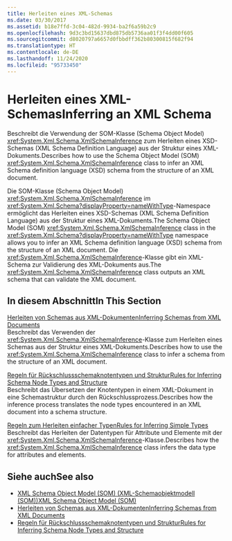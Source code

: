 ```yaml
---
title: Herleiten eines XML-Schemas
ms.date: 03/30/2017
ms.assetid: b18e7ffd-3c04-482d-9934-ba2f6a59b2c9
ms.openlocfilehash: 9d3c3bd15637dbd875db5736aa01f3f4dd00f605
ms.sourcegitcommit: d8020797a6657d0fbbdff362b80300815f682f94
ms.translationtype: HT
ms.contentlocale: de-DE
ms.lasthandoff: 11/24/2020
ms.locfileid: "95733450"
---
```

# <a name="inferring-an-xml-schema"></a><span data-ttu-id="2e633-102">Herleiten eines XML-Schemas</span><span class="sxs-lookup"><span data-stu-id="2e633-102">Inferring an XML Schema</span></span>

<span data-ttu-id="2e633-103">Beschreibt die Verwendung der SOM-Klasse (Schema Object Model) <xref:System.Xml.Schema.XmlSchemaInference> zum Herleiten eines XSD-Schemas (XML Schema Definition Language) aus der Struktur eines XML-Dokuments.</span><span class="sxs-lookup"><span data-stu-id="2e633-103">Describes how to use the Schema Object Model (SOM) <xref:System.Xml.Schema.XmlSchemaInference> class to infer an XML Schema definition language (XSD) schema from the structure of an XML document.</span></span>  
  
 <span data-ttu-id="2e633-104">Die SOM-Klasse (Schema Object Model) <xref:System.Xml.Schema.XmlSchemaInference> im <xref:System.Xml.Schema?displayProperty=nameWithType>-Namespace ermöglicht das Herleiten eines XSD-Schemas (XML Schema Definition Language) aus der Struktur eines XML-Dokuments.</span><span class="sxs-lookup"><span data-stu-id="2e633-104">The Schema Object Model (SOM) <xref:System.Xml.Schema.XmlSchemaInference> class in the <xref:System.Xml.Schema?displayProperty=nameWithType> namespace allows you to infer an XML Schema definition language (XSD) schema from the structure of an XML document.</span></span> <span data-ttu-id="2e633-105">Die <xref:System.Xml.Schema.XmlSchemaInference>-Klasse gibt ein XML-Schema zur Validierung des XML-Dokuments aus.</span><span class="sxs-lookup"><span data-stu-id="2e633-105">The <xref:System.Xml.Schema.XmlSchemaInference> class outputs an XML schema that can validate the XML document.</span></span>  
  
## <a name="in-this-section"></a><span data-ttu-id="2e633-106">In diesem Abschnitt</span><span class="sxs-lookup"><span data-stu-id="2e633-106">In This Section</span></span>  

 [<span data-ttu-id="2e633-107">Herleiten von Schemas aus XML-Dokumenten</span><span class="sxs-lookup"><span data-stu-id="2e633-107">Inferring Schemas from XML Documents</span></span>](inferring-schemas-from-xml-documents.md)  
 <span data-ttu-id="2e633-108">Beschreibt das Verwenden der <xref:System.Xml.Schema.XmlSchemaInference>-Klasse zum Herleiten eines Schemas aus der Struktur eines XML-Dokuments.</span><span class="sxs-lookup"><span data-stu-id="2e633-108">Describes how to use the <xref:System.Xml.Schema.XmlSchemaInference> class to infer a schema from the structure of an XML document.</span></span>  
  
 [<span data-ttu-id="2e633-109">Regeln für Rückschlussschemaknotentypen und Struktur</span><span class="sxs-lookup"><span data-stu-id="2e633-109">Rules for Inferring Schema Node Types and Structure</span></span>](rules-for-inferring-schema-node-types-and-structure.md)  
 <span data-ttu-id="2e633-110">Beschreibt das Übersetzen der Knotentypen in einem XML-Dokument in eine Schemastruktur durch den Rückschlussprozess.</span><span class="sxs-lookup"><span data-stu-id="2e633-110">Describes how the inference process translates the node types encountered in an XML document into a schema structure.</span></span>  
  
 [<span data-ttu-id="2e633-111">Regeln zum Herleiten einfacher Typen</span><span class="sxs-lookup"><span data-stu-id="2e633-111">Rules for Inferring Simple Types</span></span>](rules-for-inferring-simple-types.md)  
 <span data-ttu-id="2e633-112">Beschreibt das Herleiten der Datentypen für Attribute und Elemente mit der <xref:System.Xml.Schema.XmlSchemaInference>-Klasse.</span><span class="sxs-lookup"><span data-stu-id="2e633-112">Describes how the <xref:System.Xml.Schema.XmlSchemaInference> class infers the data type for attributes and elements.</span></span>  
  
## <a name="see-also"></a><span data-ttu-id="2e633-113">Siehe auch</span><span class="sxs-lookup"><span data-stu-id="2e633-113">See also</span></span>

- [<span data-ttu-id="2e633-114">XML Schema Object Model (SOM) (XML-Schemaobjektmodell (SOM))</span><span class="sxs-lookup"><span data-stu-id="2e633-114">XML Schema Object Model (SOM)</span></span>](xml-schema-object-model-som.md)
- [<span data-ttu-id="2e633-115">Herleiten von Schemas aus XML-Dokumenten</span><span class="sxs-lookup"><span data-stu-id="2e633-115">Inferring Schemas from XML Documents</span></span>](inferring-schemas-from-xml-documents.md)
- [<span data-ttu-id="2e633-116">Regeln für Rückschlussschemaknotentypen und Struktur</span><span class="sxs-lookup"><span data-stu-id="2e633-116">Rules for Inferring Schema Node Types and Structure</span></span>](rules-for-inferring-schema-node-types-and-structure.md)
